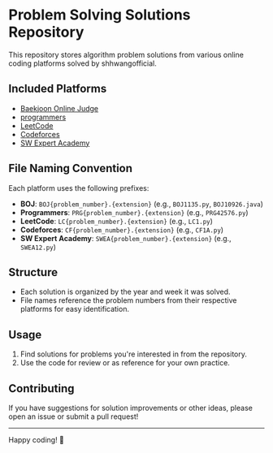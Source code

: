 # Problem Solving Solutions Repository

This repository stores algorithm problem solutions from various online coding platforms solved by shhwangofficial.

## Included Platforms

- [Baekjoon Online Judge](https://www.acmicpc.net/)
- [programmers](https://programmers.co.kr/)
- [LeetCode](https://leetcode.com/)
- [Codeforces](https://codeforces.com/)
- [SW Expert Academy](https://swexpertacademy.com/) 

## File Naming Convention

Each platform uses the following prefixes:

- **BOJ**: `BOJ{problem_number}.{extension}` (e.g., `BOJ1135.py`, `BOJ10926.java`)
- **Programmers**: `PRG{problem_number}.{extension}` (e.g., `PRG42576.py`)
- **LeetCode**: `LC{problem_number}.{extension}` (e.g., `LC1.py`)
- **Codeforces**: `CF{problem_number}.{extension}` (e.g., `CF1A.py`)
- **SW Expert Academy**: `SWEA{problem_number}.{extension}` (e.g., `SWEA12.py`)

## Structure

- Each solution is organized by the year and week it was solved.
- File names reference the problem numbers from their respective platforms for easy identification.

## Usage

1. Find solutions for problems you're interested in from the repository.
2. Use the code for review or as reference for your own practice.

## Contributing

If you have suggestions for solution improvements or other ideas, please open an issue or submit a pull request!

---

Happy coding! 🚀
